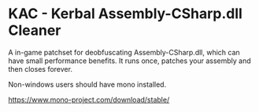 # KAC - Kerbal Assembly-CSharp.dll Cleaner
A in-game patchset for deobfuscating Assembly-CSharp.dll, which can have small performance benefits.  It runs once, patches your assembly and then closes forever.

Non-windows users should have mono installed.

https://www.mono-project.com/download/stable/
